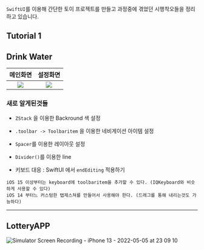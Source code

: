 `SwiftUI`를 이용해 간단한 토이 프로젝트를 만들고 과정중에 겪었던 시행착오들을 정리하고 있습니다.

## Tutorial 1


## Drink Water

| 메인화면 | 설정화면 |
| :-: | :-: |
| <img src =  https://user-images.githubusercontent.com/88618825/164960317-7b918b6f-1c33-4983-ba5b-05cbceb4cc0a.png size = "50%"> | <img src = https://user-images.githubusercontent.com/88618825/164960332-3a7e2bc9-dd3a-4aaf-b31f-8ae2d49b447d.png size = "50%"> |

### 새로 알게된것들

* `ZStack` 을 이용한 Backround 색 설정
* `.toolbar -> Toolbaritem` 을 이용한 네비게이션 아이템 설정
* `Spacer`를 이용한 레이아웃 설정
* `Divider()`를 이용한 line 


* 키보드 대응 : SwiftUI 에서 `endEditing` 적용하기
```
iOS 15 이상부터는 keyboard에 toolbaritem을 추가할 수 있다. (IQKeyboard와 비슷하게 사용할 수 있다)
iOS 14 부터느 커스텀한 탭제스쳐를 만들어서 사용해야 한다. (드래그를 통해 내리는것도 가능하다)
```

***

## LotteryAPP

![Simulator Screen Recording - iPhone 13 - 2022-05-05 at 23 09 10](https://user-images.githubusercontent.com/88618825/166941894-cddb1e37-9ea0-44c9-866c-5b199baba66b.gif)
